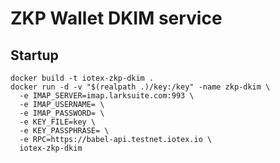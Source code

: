 ZKP Wallet DKIM service
=======================

## Startup

```
docker build -t iotex-zkp-dkim .
docker run -d -v "$(realpath .)/key:/key" -name zkp-dkim \
  -e IMAP_SERVER=imap.larksuite.com:993 \
  -e IMAP_USERNAME= \
  -e IMAP_PASSWORD= \
  -e KEY_FILE=key \
  -e KEY_PASSPHRASE= \
  -e RPC=https://babel-api.testnet.iotex.io \
  iotex-zkp-dkim
```
